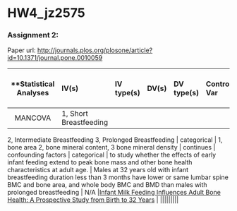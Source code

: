 # HW4_jz2575


### Assignment 2:
Paper url: http://journals.plos.org/plosone/article?id=10.1371/journal.pone.0010059

| **Statistical Analyses	|  IV(s)  |  IV type(s) |  DV(s)  |  DV type(s)  |  Control Var | Control Var type  | Question to be answered | _H0_ | alpha | link to paper **| 
|:----------:|:----------|:------------|:-------------|:-------------|:------------|:------------- |:------------------|:----:|:-------:|:-------|
MANCOVA  | 1, Short Breastfeeding
2, Intermediate Breastfeeding
3, Prolonged Breastfeeding | categorical | 1, bone area 
2, bone mineral content,
3 bone mineral density | continues | confounding factors | categorical | to study whether the effects of early infant feeding extend to peak bone mass and other bone health characteristics at adult age. | Males at 32 years old with infant breastfeeding duration less than 3 months have lower or same lumbar spine BMC and bone area, and whole body BMC and BMD than males with prolonged breastfeeding | N/A |[Infant Milk Feeding Influences Adult Bone Health: A Prospective Study from Birth to 32 Years](http://journals.plos.org/plosone/article?id=10.1371/journal.pone.0019068#pone-0019068-g001) |
 |||||||||

